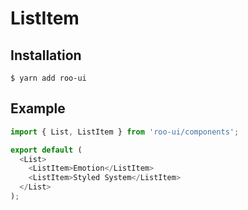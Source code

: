 # ListItem

<!-- STORY -->

## Installation

```shell
$ yarn add roo-ui
```

## Example

```js
import { List, ListItem } from 'roo-ui/components';

export default (
  <List>
    <ListItem>Emotion</ListItem>
    <ListItem>Styled System</ListItem>
  </List>
);
```
